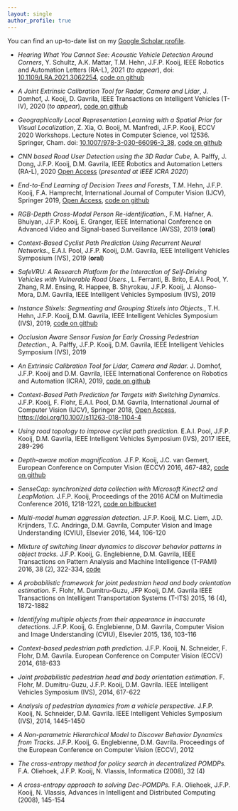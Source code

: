 ```yaml
---
layout: single
author_profile: true
---
```


You can find an up-to-date list on my [Google Scholar profile](https://scholar.google.nl/citations?user=Uq5KrMoAAAAJ&hl=en).

-   *Hearing What You Cannot See: Acoustic Vehicle Detection Around Corners*, Y. Schultz, A.K. Mattar, T.M. Hehn, J.F.P. Kooij, IEEE Robotics and Automation Letters (RA-L), 2021 (*to appear*), doi: [10.1109/LRA.2021.3062254](https://doi.org/10.1109/LRA.2021.3062254), [code on github](https://github.com/tudelft-iv/occluded_vehicle_acoustic_detection)

-   *A Joint Extrinsic Calibration Tool for Radar, Camera and Lidar*, J. Domhof, J. Kooij, D. Gavrila, IEEE Transactions on Intelligent Vehicles (T-IV), 2020 (*to appear*), [code on github](https://github.com/tudelft-iv/multi_sensor_calibration)

-   *Geographically Local Representation Learning with a Spatial Prior for Visual Localization*, Z. Xia, O. Booij, M. Manfredi, J.F.P. Kooij, ECCV 2020 Workshops. Lecture Notes in Computer Science, vol 12536. Springer, Cham. doi: [10.1007/978-3-030-66096-3_38](https://doi-org.tudelft.idm.oclc.org/10.1007/978-3-030-66096-3_38), [code on github](https://github.com/tudelft-iv/Visual-Localization-with-Spatial-Prior)

-   *CNN based Road User Detection using the 3D Radar Cube*, A. Palffy, J. Dong, J.F.P. Kooij, D.M. Gavrila, IEEE Robotics and Automation Letters (RA-L), 2020 [Open Access](https://doi.org/10.1109/LRA.2020.2967272) (*presented at IEEE ICRA 2020*)

-   *End-to-End Learning of Decision Trees and Forests*, T.M. Hehn, J.F.P. Kooij, F.A. Hamprecht, International Journal of Computer Vision (IJCV), Springer 2019, [Open Access](https://rdcu.be/bTSFA), [code on github](https://github.com/tomsal/endtoenddecisiontrees)

-   *RGB-Depth Cross-Modal Person Re-identification.*, F.M. Hafner, A. Bhuiyan, J.F.P. Kooij, E. Granger, IEEE International Conference on Advanced Video and Signal-based Surveillance (AVSS), 2019 (**oral**)

-   *Context-Based Cyclist Path Prediction Using Recurrent Neural Networks.*, E.A.I. Pool, J.F.P. Kooij, D.M. Gavrila, IEEE Intelligent Vehicles Symposium (IVS), 2019 (**oral**)

-   *SafeVRU: A Research Platform for the Interaction of Self-Driving Vehicles with Vulnerable Road Users.*, L. Ferranti, B. Brito, E.A.I. Pool, Y. Zhang, R.M. Ensing, R. Happee, B. Shyrokau, J.F.P. Kooij, J. Alonso-Mora, D.M. Gavrila, IEEE Intelligent Vehicles Symposium (IVS), 2019

-   *Instance Stixels: Segmenting and Grouping Stixels into Objects.*, T.H. Hehn, J.F.P. Kooij, D.M. Gavrila, IEEE Intelligent Vehicles Symposium (IVS), 2019, [code on github](https://github.com/tudelft-iv/instance-stixels)

-   *Occlusion Aware Sensor Fusion for Early Crossing Pedestrian Detection.*, A. Palffy, J.F.P. Kooij, D.M. Gavrila, IEEE Intelligent Vehicles Symposium (IVS), 2019

-   *An Extrinsic Calibration Tool for Lidar, Camera and Radar.* J. Domhof, J.F.P. Kooij and D.M. Gavrila, IEEE International Conference on Robotics and Automation (ICRA), 2019, [code on github](https://github.com/tudelft-iv/multi_sensor_calibration)

-   *Context-Based Path Prediction for Targets with Switching Dynamics.* J.F.P. Kooij, F. Flohr, E.A.I. Pool, D.M. Gavrila, International Journal of Computer Vision (IJCV), Springer 2018, [Open Access](https://rdcu.be/20lG), <https://doi.org/10.1007/s11263-018-1104-4>

-	*Using road topology to improve cyclist path prediction.* E.A.I. Pool, J.F.P. Kooij, D.M. Gavrila, IEEE Intelligent Vehicles Symposium (IVS), 2017 IEEE, 289-296

-	*Depth-aware motion magnification.* J.F.P. Kooij, J.C. van Gemert, European Conference on Computer Vision (ECCV) 2016, 467-482, [code on github](https://github.com/jkooij/depthaware-momag)

-	*SenseCap: synchronized data collection with Microsoft Kinect2 and LeapMotion.* J.F.P. Kooij, Proceedings of the 2016 ACM on Multimedia Conference 2016, 1218-1221, [code on bitbucket](https://bitbucket.org/jkooij/sensecap/)

-	*Multi-modal human aggression detection.* J.F.P. Kooij, M.C. Liem, J.D. Krijnders, T.C. Andringa, D.M. Gavrila, Computer Vision and Image Understanding (CVIU), Elsevier 2016, 144, 106-120

-	*Mixture of switching linear dynamics to discover behavior patterns in object tracks.* J.F.P. Kooij, G. Englebienne, D.M. Gavrila, IEEE Transactions on Pattern Analysis and Machine Intelligence (T-PAMI) 2016, 38 (2), 322-334, [code](http://gavrila.net/Datasets/Univ__of_Amsterdam_Multi-Cam_P/UvA_Object_Track_Analysis_Soft/uva_object_track_analysis_soft.html)

-	*A probabilistic framework for joint pedestrian head and body orientation estimation.* F. Flohr, M. Dumitru-Guzu, JFP Kooij, D.M. Gavrila IEEE Transactions on Intelligent Transportation Systems (T-ITS) 2015, 16 (4), 1872-1882

-	*Identifying multiple objects from their appearance in inaccurate detections.* J.F.P. Kooij, G. Englebienne, D.M. Gavrila, Computer Vision and Image Understanding (CVIU), Elsevier 2015, 136, 103-116

-	*Context-based pedestrian path prediction.* J.F.P. Kooij, N. Schneider, F. Flohr, D.M. Gavrila. European Conference on Computer Vision (ECCV) 2014, 618-633

-	*Joint probabilistic pedestrian head and body orientation estimation.* F. Flohr, M. Dumitru-Guzu, J.F.P. Kooij, D.M. Gavrila. IEEE Intelligent Vehicles Symposium (IVS), 2014, 617-622

-	*Analysis of pedestrian dynamics from a vehicle perspective.* J.F.P. Kooij, N. Schneider, D.M. Gavrila. IEEE Intelligent Vehicles Symposium (IVS), 2014, 1445-1450

-	*A Non-parametric Hierarchical Model to Discover Behavior Dynamics from Tracks.* J.F.P. Kooij, G. Englebienne, D.M. Gavrila. Proceedings of the European Conference on Computer Vision (ECCV), 2012

-	*The cross-entropy method for policy search in decentralized POMDPs.* F.A. Oliehoek, J.F.P. Kooij, N. Vlassis, Informatica (2008), 32 (4)

-	*A cross-entropy approach to solving Dec-POMDPs.* F.A. Oliehoek, J.F.P. Kooij, N. Vlassis, Advances in Intelligent and Distributed Computing (2008), 145-154
